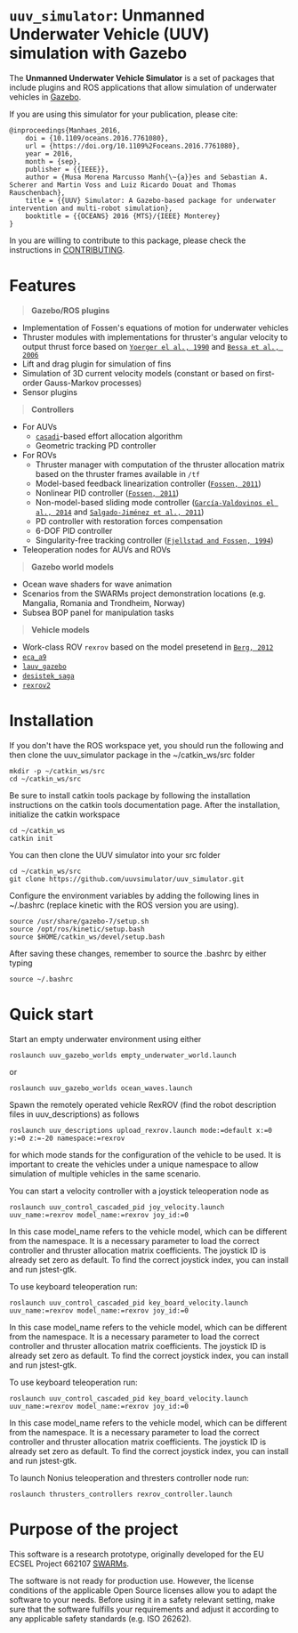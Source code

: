 # `uuv_simulator`: Unmanned Underwater Vehicle (UUV) simulation with Gazebo

The **Unmanned Underwater Vehicle Simulator** is a set of packages that include plugins and ROS applications that allow simulation of underwater vehicles in [Gazebo](http://gazebosim.org/). 

If you are using this simulator for your publication, please cite:

```
@inproceedings{Manhaes_2016,
	doi = {10.1109/oceans.2016.7761080},
	url = {https://doi.org/10.1109%2Foceans.2016.7761080},
	year = 2016,
	month = {sep},
	publisher = {{IEEE}},
	author = {Musa Morena Marcusso Manh{\~{a}}es and Sebastian A. Scherer and Martin Voss and Luiz Ricardo Douat and Thomas Rauschenbach},
	title = {{UUV} Simulator: A Gazebo-based package for underwater intervention and multi-robot simulation},
	booktitle = {{OCEANS} 2016 {MTS}/{IEEE} Monterey}
}
```

In you are willing to contribute to this package, please check the instructions in [CONTRIBUTING](https://github.com/uuvsimulator/uuv_simulator/blob/master/CONTRIBUTING.md).

# Features

> **Gazebo/ROS plugins**
  
- Implementation of Fossen's equations of motion for underwater vehicles
- Thruster modules with implementations for thruster's angular velocity to output thrust force based on [`Yoerger el al., 1990`](http://dx.doi.org/10.1109/48.107145) and [`Bessa et al., 2006`](http://www.abcm.org.br/symposium-series/SSM_Vol2/Section_IX_Submarine_Robotics/SSM2_IX_01.pdf)
- Lift and drag plugin for simulation of fins
- Simulation of 3D current velocity models (constant or based on first-order Gauss-Markov processes)
- Sensor plugins

> **Controllers**

- For AUVs
    - [`casadi`](https://web.casadi.org/)-based effort allocation algorithm 
    - Geometric tracking PD controller
- For ROVs
    - Thruster manager with computation of the thruster allocation matrix based on the thruster frames available in `/tf`
    - Model-based feedback linearization controller ([`Fossen, 2011`](https://www.wiley.com/en-us/Handbook+of+Marine+Craft+Hydrodynamics+and+Motion+Control-p-9781119991496))
    - Nonlinear PID controller ([`Fossen, 2011`](https://www.wiley.com/en-us/Handbook+of+Marine+Craft+Hydrodynamics+and+Motion+Control-p-9781119991496))
    - Non-model-based sliding mode controller ([`García-Valdovinos el al., 2014`](https://journals.sagepub.com/doi/full/10.5772/56810) and [`Salgado-Jiménez et al., 2011`](http://cdn.intechopen.com/pdfs/15221.pdf))
    - PD controller with restoration forces compensation 
    - 6-DOF PID controller
    - Singularity-free tracking controller ([`Fjellstad and Fossen, 1994`](https://ieeexplore.ieee.org/abstract/document/411068))
- Teleoperation nodes for AUVs and ROVs

> **Gazebo world models**

- Ocean wave shaders for wave animation
- Scenarios from the SWARMs project demonstration locations (e.g. Mangalia, Romania and Trondheim, Norway)
- Subsea BOP panel for manipulation tasks

> **Vehicle models**

- Work-class ROV `rexrov` based on the model presetend in [`Berg, 2012`](https://brage.bibsys.no/xmlui/handle/11250/238170?locale-attribute=no)
- [`eca_a9`](https://github.com/uuvsimulator/eca_a9)
- [`lauv_gazebo`](https://github.com/uuvsimulator/lauv_gazebo)
- [`desistek_saga`](https://github.com/uuvsimulator/desistek_saga)
- [`rexrov2`](https://github.com/uuvsimulator/rexrov2)
  
# Installation

If you don't have the ROS workspace yet, you should run the following and then clone the uuv_simulator package in the ~/catkin_ws/src folder
```
mkdir -p ~/catkin_ws/src
cd ~/catkin_ws/src
```
Be sure to install catkin tools package by following the installation instructions on the catkin tools documentation page. After the installation, initialize the catkin workspace
```
cd ~/catkin_ws
catkin init
```
You can then clone the UUV simulator into your src folder
```
cd ~/catkin_ws/src
git clone https://github.com/uuvsimulator/uuv_simulator.git
```
Configure the environment variables by adding the following lines in ~/.bashrc (replace kinetic with the ROS version you are using).
```
source /usr/share/gazebo-7/setup.sh
source /opt/ros/kinetic/setup.bash
source $HOME/catkin_ws/devel/setup.bash
```
After saving these changes, remember to source the .bashrc by either typing
```
source ~/.bashrc
```

# Quick start

Start an empty underwater environment using either
```
roslaunch uuv_gazebo_worlds empty_underwater_world.launch
```
or
```
roslaunch uuv_gazebo_worlds ocean_waves.launch
```
Spawn the remotely operated vehicle RexROV (find the robot description files in uuv_descriptions) as follows
```
roslaunch uuv_descriptions upload_rexrov.launch mode:=default x:=0 y:=0 z:=-20 namespace:=rexrov
```
for which mode stands for the configuration of the vehicle to be used. It is important to create the vehicles under a unique namespace to allow simulation of multiple vehicles in the same scenario.

You can start a velocity controller with a joystick teleoperation node as
```
roslaunch uuv_control_cascaded_pid joy_velocity.launch uuv_name:=rexrov model_name:=rexrov joy_id:=0
```
In this case model_name refers to the vehicle model, which can be different from the namespace. It is a necessary parameter to load the correct controller and thruster allocation matrix coefficients. The joystick ID is already set zero as default. To find the correct joystick index, you can install and run jstest-gtk.

To use keyboard teleoperation run:
```
roslaunch uuv_control_cascaded_pid key_board_velocity.launch uuv_name:=rexrov model_name:=rexrov joy_id:=0
```
In this case model_name refers to the vehicle model, which can be different from the namespace. It is a necessary parameter to load the correct controller and thruster allocation matrix coefficients. The joystick ID is already set zero as default. To find the correct joystick index, you can install and run jstest-gtk.

To use keyboard teleoperation run:
```
roslaunch uuv_control_cascaded_pid key_board_velocity.launch uuv_name:=rexrov model_name:=rexrov joy_id:=0
```
In this case model_name refers to the vehicle model, which can be different from the namespace. It is a necessary parameter to load the correct controller and thruster allocation matrix coefficients. The joystick ID is already set zero as default. To find the correct joystick index, you can install and run jstest-gtk.

To launch Nonius teleoperation and thresters controller node run:
```
roslaunch thrusters_controllers rexrov_controller.launch 
```

# Purpose of the project

This software is a research prototype, originally developed for the EU ECSEL
Project 662107 [SWARMs](http://swarms.eu/).

The software is not ready for production use. However, the license conditions of the
applicable Open Source licenses allow you to adapt the software to your needs.
Before using it in a safety relevant setting, make sure that the software
fulfills your requirements and adjust it according to any applicable safety
standards (e.g. ISO 26262).

